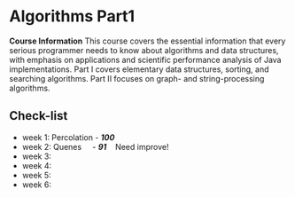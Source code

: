 # Algorithms Part1
**Course Information**
This course covers the essential information that every serious programmer needs to know about algorithms and data structures, with emphasis on applications and scientific performance analysis of Java implementations. Part I covers elementary data structures, sorting, and searching algorithms. Part II focuses on graph- and string-processing algorithms.

## Check-list
* week 1: Percolation - ***100***
* week 2: Quenes      - ***91***    Need improve!
* week 3:
* week 4:
* week 5:
* week 6:

